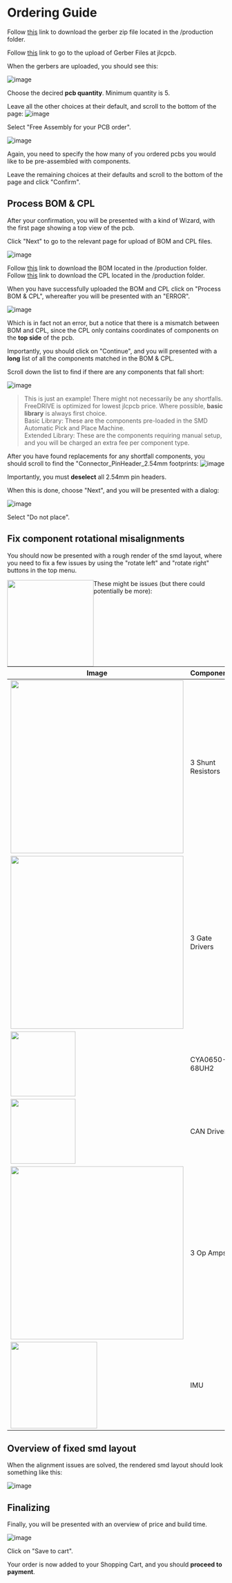 # Ordering Guide

Follow [this](./gerber.zip) link to download the gerber zip file located in the /production folder.

Follow [this](https://cart.jlcpcb.com/quote) link to go to the upload of Gerber Files at jlcpcb.

When the gerbers are uploaded, you should see this:

![image](https://github.com/nordstream3/FOC/assets/129880401/9111ae31-2044-4c74-a86f-a5aa5678b7de)

Choose the decired **pcb quantity**. Minimum quantity is 5.

Leave all the other choices at their default, and scroll to the bottom of the page:
![image](https://github.com/nordstream3/FOC/assets/129880401/dfb52719-19e5-4a74-8983-317298adc47c)

Select "Free Assembly for your PCB order".

![image](https://github.com/nordstream3/FOC/assets/129880401/1b312794-cd56-4b14-b092-cc3bc9a1fe4a)

Again, you need to specify the how many of you ordered pcbs you would like to be pre-assembled with components.

Leave the remaining choices at their defaults and scroll to the bottom of the page and click "Confirm".

## Process BOM & CPL

After your confirmation, you will be presented with a kind of Wizard, with the first page showing a top view of the pcb.

Click "Next" to go to the relevant page for upload of BOM and CPL files.

![image](https://github.com/nordstream3/FOC/assets/129880401/09f819ce-4bdc-4bc4-87c6-56ad387d1e9e)

Follow [this](./bom.csv) link to download the BOM located in the /production folder.  
Follow [this](./foc_cpl_top.csv) link to download the CPL located in the /production folder.

When you have successfully uploaded the BOM and CPL click on "Process BOM & CPL", whereafter you will be presented with an "ERROR".

![image](https://github.com/nordstream3/FOC/assets/129880401/266d4226-bf7f-43dd-bc55-7330815aef22)

Which is in fact not an error, but a notice that there is a mismatch between BOM and CPL, since the CPL only contains coordinates of components on the **top side** of the pcb. 

Importantly, you should click on "Continue", and you will presented with a **long** list of all the components matched in the BOM & CPL.

Scroll down the list to find if there are any components that fall short:

![image](https://github.com/nordstream3/FOC/assets/129880401/0c6b2d77-0f82-404a-b278-cccca2f03bd2)
> This is just an example! There might not necessarily be any shortfalls.  
> FreeDRIVE is optimized for lowest jlcpcb price. Where possible, **basic library** is always first choice.  
> Basic Library: These are the components pre-loaded in the SMD Automatic Pick and Place Machine.  
> Extended Library: These are the components requiring manual setup, and you will be charged an extra fee per component type.

After you have found replacements for any shortfall components, you should scroll to find the "Connector_PinHeader_2.54mm footprints:
![image](https://github.com/nordstream3/FOC/assets/129880401/5552c263-93cb-4ac6-b863-2c156b197f62)

Importantly, you must **deselect** all 2.54mm pin headers.

When this is done, choose "Next", and you will be presented with a dialog:

![image](https://github.com/nordstream3/FOC/assets/129880401/ab6f0623-c9d0-4346-9c47-24c949097522)

Select "Do not place".

## Fix component rotational misalignments

You should now be presented with a rough render of the smd layout, where you need to fix a few issues by using the "rotate left" and "rotate right" buttons in the top menu.

<img src="https://github.com/nordstream3/FOC/assets/129880401/eb4aa5be-d4a4-423b-8feb-e367a095fffe" width="200" style="float:left;">

These might be issues (but there could potentially be more):


Image | Components | To Do
|----|----|----|
<img src="https://github.com/nordstream3/FOC/assets/129880401/46900d36-ded4-470d-b636-1b017d685138" width="400" style="float:left;"> | 3 Shunt Resistors | Rotate all three so they lign up like this
<img src="https://github.com/nordstream3/FOC/assets/129880401/2ba11b38-2127-4a92-8e2a-7254bd2d91eb" width="400" style="float:left;"> | 3 Gate Drivers | Rotate all three so white and cyan dots lign up
<img src="https://github.com/nordstream3/FOC/assets/129880401/906306c6-3d80-473e-b5e0-4fa147e8fdaf" width="150" style="float:left;"> | CYA0650-68UH2 | Nothing. Image missing, but OK
<img src="https://github.com/nordstream3/FOC/assets/129880401/b91e9d29-141c-4e9d-bed9-042d244614ca" width="150" style="float:left;"> | CAN Driver | Rotate so white and cyan dots lign up
<img src="https://github.com/nordstream3/FOC/assets/129880401/7c25abb4-0ae6-4803-8c9b-492c2c4c33d7" width="400" style="float:left;"> | 3 Op Amps | Rotate all three so legs match pads
<img src="https://github.com/nordstream3/FOC/assets/129880401/f237116f-05d5-4aa3-ac60-6d13024f3ce0" width="200" style="float:left;"> | IMU | Rotate so white and cyan dots lign up

## Overview of fixed smd layout

When the alignment issues are solved, the rendered smd layout should look something like this:

![image](https://github.com/nordstream3/FOC/assets/129880401/5c7aeff3-eeaa-4c14-a332-51d1c4a5d64a)

## Finalizing

Finally, you will be presented with an overview of price and build time.

![image](https://github.com/nordstream3/FOC/assets/129880401/aedc2241-3bd2-4054-baec-9be55176529a)

Click on "Save to cart".

Your order is now added to your Shopping Cart, and you should **proceed to payment**.
